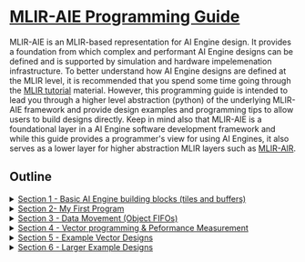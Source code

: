 <!---//===- README.md --------------------------*- Markdown -*-===//
//
// This file is licensed under the Apache License v2.0 with LLVM Exceptions.
// See https://llvm.org/LICENSE.txt for license information.
// SPDX-License-Identifier: Apache-2.0 WITH LLVM-exception
//
// Copyright (C) 2022, Advanced Micro Devices, Inc.
// 
//===----------------------------------------------------------------------===//-->

# <ins>MLIR-AIE Programming Guide</ins>

MLIR-AIE is an MLIR-based representation for AI Engine design. It provides a foundation from which complex and performant AI Engine designs can be defined and is supported by simulation and hardware impelemenation infrastructure. To better understand how AI Engine designs are defined at the MLIR level, it is recommended that you spend some time going through the [MLIR tutorial](../tutorials/) material. However, this programming guide is intended to lead you through a higher level abstraction (python) of the underlying MLIR-AIE framework and provide design examples and programming tips to allow users to build designs directly. Keep in mind also that MLIR-AIE is a foundational layer in a AI Engine software development framework and while this guide provides a programmer's view for using AI Engines, it also serves as a lower layer for higher abstraction MLIR layers such as [MLIR-AIR](https://github.com/Xilinx/mlir-air).

## Outline
<details><summary><a href="./section-1">Section 1 - Basic AI Engine building blocks (tiles and buffers)</a></summary>

* Introduce AI Engine building blocks with references to Tutorial material
* Give example of python binded MLIR source for defining tiles and buffers
</details>
<details><summary><a href="./section-2">Section 2- My First Program</a></summary>

* Introduce example of first simple program (Bias Add)
* Illustrate how built-in simulation of single core design
</details>
<details><summary><a href="./section-3">Section 3 - Data Movement (Object FIFOs)</a></summary>

* Introduce topic of objectfifos and how they abstract connections between objects in the AIE array
* Point to more detailed objectfifo material in Tutorial
* Introduce key objectfifo connection patterns (link/ broadcast, join/ distribute)
</details>
<details><summary><a href="./section-4">Section 4 - Vector programming & Peformance Measurement</a></summary>

* Discuss topic of vector programming at the kernel level
* Introduce performance measurement (trace) and how we measure cycle count and efficiency
* Vector Scalar design example
</details>
<details><summary><a href="./section-5">Section 5 - Example Vector Designs</a></summary>

* Introduce additional vector design examples with exercises to measure performance on each
    * Eltwise Unary ReLU
    * Eltwise Unary e^x
    * Eltwise Binary: Vector Addition
    * Eltwise Binary: Vector Multiplication
</details>
<details><summary><a href="./section-6">Section 6 - Larger Example Designs</a></summary>

* Introduce larger design examples with performance measured over multiple cores
    * GEMM
    * CONV2D
    * Edge Detect
    * Resnet
</details>



